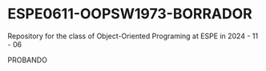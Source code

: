 # ESPE0611-OOPSW1973-BORRADOR
Repository for the class of Object-Oriented Programing at ESPE in 2024 - 11 - 06

PROBANDO